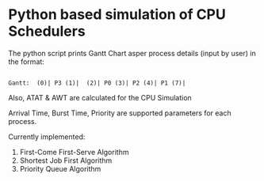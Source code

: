# Python based simulation of CPU Schedulers

The python script prints Gantt Chart asper process details (input by user) in the format:
```

Gantt:  (0)| P3 (1)|  (2)| P0 (3)| P2 (4)| P1 (7)|

```

Also, ATAT & AWT are calculated for the CPU Simulation

Arrival Time, Burst Time, Priority are supported parameters for each process.

Currently implemented:
1. First-Come First-Serve Algorithm
2. Shortest Job First Algorithm
3. Priority Queue Algorithm

